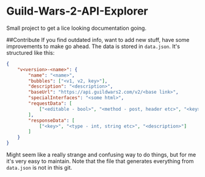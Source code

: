# Guild-Wars-2-API-Explorer
Small project to get a lice looking documentation going.

##Contribute
If you find outdated info, want to add new stuff, have some improvements to make go ahead. The data is stored in `data.json`. It's structured like this:
```json
{
	"v<version>-<name>": {
		"name": "<name>",
		"bubbles": ["<v1, v2, key>"],
		"description": "<description>",
		"baseUrl": "https://api.guildwars2.com/v2/<base link>",
		"specialInterfaces": "<some html>",
		"requestData": [
			["<editable - bool>", "<method - post, header etc>", "<key>", "<type - int, string etc>", "<required - Yes, No>", "<description>"]
		],
		"responseData": [
			["<key>", "<type - int, string etc>", "<description>"]
		]
	}
}
```
Might seem like a really strange and confusing way to do things, but for me it's very easy to maintain. Note that the file that generates everything from `data.json` is not in this git.
